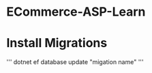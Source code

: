 # ECommerce-ASP-Learn

<h1>Install Migrations</h1>
'''
dotnet ef database update "migation name"
'''
